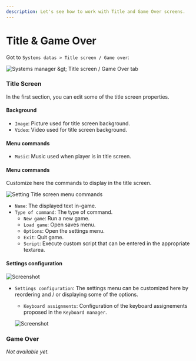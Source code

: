 ```yaml
---
description: Let's see how to work with Title and Game Over screens.
---
```


# Title & Game Over

  
Got to `Systems datas > Title screen / Game over`:

![Systems manager &amp;gt; Title screen / Game Over tab](https://rpg-paper-maker.github.io/basics/img/title-screen-game-over.png)

### Title Screen <a id="title-screen"></a>

In the first section, you can edit some of the title screen properties.

#### Background <a id="background"></a>

* `Image`: Picture used for title screen background.
* `Video`: Video used for title screen background.

#### Menu commands <a id="menu-commands"></a>

* `Music`: Music used when player is in title screen.

#### Menu commands <a id="menu-commands_1"></a>

Customize here the commands to display in the title screen.

![Setting Title screen menu commands](https://rpg-paper-maker.github.io/basics/img/title-commands.png)

* `Name`: The displayed text in-game.
* `Type of command`: The type of command.
  * `New game`: Run a new game.
  * `Load game`: Open saves menu.
  * `Options`: Open the settings menu.
  * `Exit`: Quit game.
  * `Script`: Execute custom script that can be entered in the appropriate textarea.

#### Settings configuration <a id="settings-configuration"></a>

![Screenshot](https://rpg-paper-maker.github.io/basics/img/settings-menu.png)

* `Settings configuration`: The settings menu can be customized here by reordering and / or displaying some of the options.

  * `Keyboard assignments`: Configuration of the keyboard assignements proposed in the `Keyboard manager`.

  ![Screenshot](https://rpg-paper-maker.github.io/basics/img/keyboard-assignments.png)

### Game Over <a id="game-over"></a>

_Not available yet._

